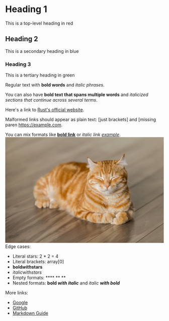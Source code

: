 # Heading 1
This is a top-level heading in red

## Heading 2
This is a secondary heading in blue

### Heading 3
This is a tertiary heading in green

Regular text with **bold words** and *italic phrases*.

You can also have **bold text that spans multiple words** and *italicized sections that continue across several terms*.

Here's a link to [Rust's official website](https://www.rust-lang.org).

Malformed links should appear as plain text: [just brackets] and [missing paren https://example.com.

You can mix formats like **[bold link](https://example.com)** or *italic link [example](https://example.com)*.
![image](cat.jpg)
Edge cases:
- Literal stars: 2 * 2 = 4
- Literal brackets: array[0]
- **bold*with*stars**
- *italic*with*stars*
- Empty formats: **** ** **
- Nested formats: **bold *with italic*** and *italic **with bold***

More links:
- [Google](https://www.google.com)
- [GitHub](https://github.com)
- [Markdown Guide](https://www.markdownguide.org)